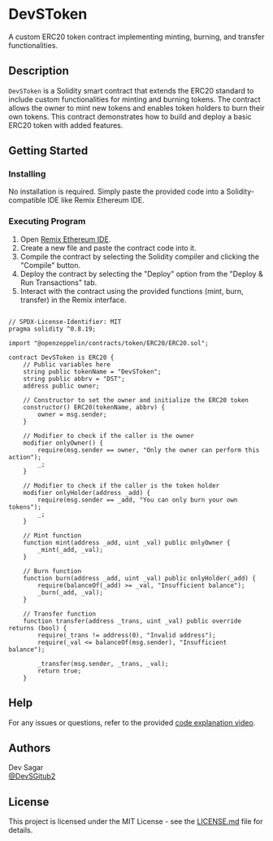 # DevSToken

A custom ERC20 token contract implementing minting, burning, and transfer functionalities.

## Description

`DevSToken` is a Solidity smart contract that extends the ERC20 standard to include custom functionalities for minting and burning tokens. The contract allows the owner to mint new tokens and enables token holders to burn their own tokens. This contract demonstrates how to build and deploy a basic ERC20 token with added features.

## Getting Started

### Installing

No installation is required. Simply paste the provided code into a Solidity-compatible IDE like Remix Ethereum IDE.

### Executing Program

1. Open [Remix Ethereum IDE](https://remix.ethereum.org/).
2. Create a new file and paste the contract code into it.
3. Compile the contract by selecting the Solidity compiler and clicking the "Compile" button.
4. Deploy the contract by selecting the "Deploy" option from the "Deploy & Run Transactions" tab.
5. Interact with the contract using the provided functions (mint, burn, transfer) in the Remix interface.

```solidity

// SPDX-License-Identifier: MIT
pragma solidity ^0.8.19;

import "@openzeppelin/contracts/token/ERC20/ERC20.sol";

contract DevSToken is ERC20 {
    // Public variables here
    string public tokenName = "DevSToken";
    string public abbrv = "DST";
    address public owner;

    // Constructor to set the owner and initialize the ERC20 token
    constructor() ERC20(tokenName, abbrv) {
        owner = msg.sender;
    }

    // Modifier to check if the caller is the owner
    modifier onlyOwner() {
        require(msg.sender == owner, "Only the owner can perform this action");
        _;
    }

    // Modifier to check if the caller is the token holder
    modifier onlyHolder(address _add) {
        require(msg.sender == _add, "You can only burn your own tokens");
        _;
    }

    // Mint function
    function mint(address _add, uint _val) public onlyOwner {
        _mint(_add, _val);
    }

    // Burn function
    function burn(address _add, uint _val) public onlyHolder(_add) {
        require(balanceOf(_add) >= _val, "Insufficient balance");
        _burn(_add, _val);
    }

    // Transfer function
    function transfer(address _trans, uint _val) public override returns (bool) {
        require(_trans != address(0), "Invalid address");
        require(_val <= balanceOf(msg.sender), "Insufficient balance");
        
        _transfer(msg.sender, _trans, _val);
        return true;
    }
```

## Help

For any issues or questions, refer to the provided [code explanation video](https://www.loom.com/share/af2b1e61f1d742b196643d06ff62263e?sid=d816f83c-f7ac-4640-aa9c-84997b4068a6).

## Authors

Dev Sagar  
[@DevSGitub2](https://github.com/DevSGitub2)

## License

This project is licensed under the MIT License - see the [LICENSE.md](LICENSE.md) file for details.










